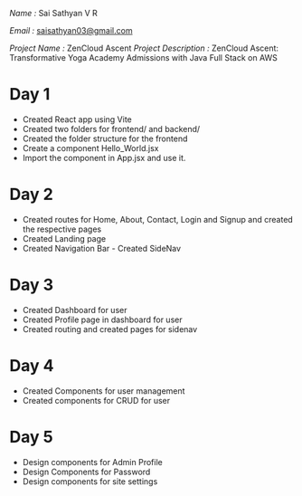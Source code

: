 _Name :_ Sai Sathyan V R

_Email :_ saisathyan03@gmail.com

_Project Name :_ ZenCloud Ascent
_Project Description :_ ZenCloud Ascent: Transformative Yoga Academy Admissions with Java Full Stack on AWS

# Day 1

- Created React app using Vite
- Created two folders for frontend/ and backend/
- Created the folder structure for the frontend
- Create a component Hello_World.jsx
- Import the component in App.jsx and use it.

# Day 2

- Created routes for Home, About, Contact, Login and Signup and created the respective pages
- Created Landing page
- Created Navigation Bar
  - Created SideNav

# Day 3

- Created Dashboard for user
- Created Profile page in dashboard for user
- Created routing and created pages for sidenav

# Day 4

- Created Components for user management
- Created components for CRUD for user

# Day 5

- Design components for Admin Profile
- Design Components for Password
- Design components for site settings
